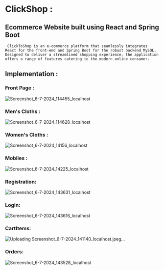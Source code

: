 # ClickShop :
   ## Ecommerce Website built using React and Spring Boot
     ClickToShop is an e-commerce platform that seamlessly integrates React for the front-end and Spring Boot for the robust backend MySQL. Designed to deliver a streamlined shopping experience, the application offers a range of features catering to the modern online consumer.

## Implementation : 
### Front Page :
   ![Screenshot_6-7-2024_114455_localhost](https://github.com/Darshannagle/ClickShop/assets/87405932/47515a35-16de-4d9e-99b3-0280f0151e28)
### Men's Cloths :
   ![Screenshot_6-7-2024_114628_localhost](https://github.com/Darshannagle/ClickShop/assets/87405932/828f6562-25a0-45ef-b46a-95cab7d1a65b)
### Women's Cloths :
   ![Screenshot_6-7-2024_14156_localhost](https://github.com/Darshannagle/ClickShop/assets/87405932/5c9fa48e-488f-4014-ac4b-97d536678444)
### Mobiles :
   ![Screenshot_6-7-2024_14225_localhost](https://github.com/Darshannagle/ClickShop/assets/87405932/0811fb3d-8970-4491-96e0-297f0ac68335)
### Registration:
   ![Screenshot_6-7-2024_143631_localhost](https://github.com/Darshannagle/ClickShop/assets/87405932/96cfb3c2-bc0d-45f8-99fe-a825aa4382dc)
### Login:
   ![Screenshot_6-7-2024_143616_localhost](https://github.com/Darshannagle/ClickShop/assets/87405932/dac139fd-4e88-4eef-b96d-9228ac72cd69)
### CartItems:
   ![Uploading Screenshot_6-7-2024_141140_localhost.jpeg…]()
### Orders:
   ![Screenshot_6-7-2024_143528_localhost](https://github.com/Darshannagle/ClickShop/assets/87405932/93856140-93d5-455f-a4c8-03946c935862)
   
        

        




        

       

